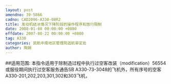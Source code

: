 ```yaml
---
layout: post
amendno: 39-5866
cadno: CAD2006-A330-08R2
title: 发动机结冰情况下降阶段的操作程序和放行限制
date: 2008-01-08 00:00:00 +0800
effdate: 2007-08-22 00:00:00 +0800
tag: A330
categories: 民航中南地区管理局适航审定处
author: 陶娟
---
```


##适用范围:
本指令适用于除制造过程中执行过空客改装（modification）56554或服役期间执行过空客服务通告SB A330-73-3048的飞机外，所有序号的空客A330-201,202,203,301,302和303飞机，

